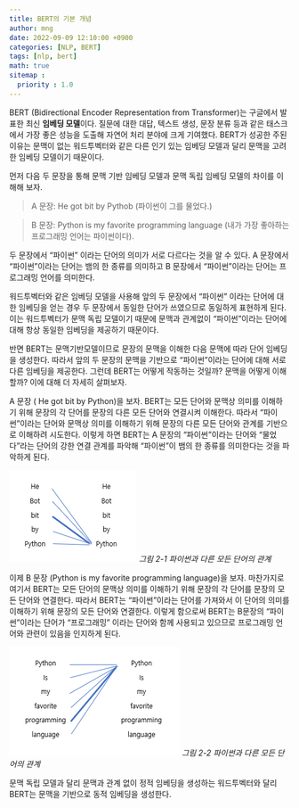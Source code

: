 ```yaml
---
title: BERT의 기본 개념
author: mng
date: 2022-09-09 12:10:00 +0900
categories: [NLP, BERT]
tags: [nlp, bert]
math: true
sitemap :
  priority : 1.0
---
```


BERT (Bidirectional Encoder Representation from Transformer)는 구글에서 발표한 최신 **임베딩 모델**이다. 질문에 대한 대답, 텍스트 생성, 문장 분류 등과 같은 태스크에서 가장 좋은 성능을 도출해 자연어 처리 분야에 크게 기여했다. BERT가 성공한 주된 이유는 문맥이 없는 워드투벡터와 같은 다른 인기 있는 임베딩 모델과 달리 문맥을 고려한 임베딩 모델이기 때문이다.

먼저 다음 두 문장을 통해 문맥 기반 임베딩 모델과 문맥 독립 임베딩 모델의 차이를 이해해 보자.

> A 문장: He got bit by Pythob (파이썬이 그를 물었다.)
> 

> B 문장: Python is my favorite programming language (내가 가장 좋아하는 프로그래밍 언어는 파이썬이다).
> 

두 문장에서 “파이썬” 이라는 단어의 의미가 서로 다르다는 것을 알 수 있다. A 문장에서 “파이썬”이라는 단어는 뱀의 한 종류를 의미하고 B 문장에서 “파이썬”이라는 단어는 프로그래밍 언어를 의미한다.

워드투벡터와 같은 임베딩 모델을 사용해 앞의 두 문장에서 “파이썬” 이라는 단어에 대한 임베딩을 얻는 경우 두 문장에서 동일한 단어가 쓰였으므로 동일하게 표현하게 된다. 이는 워드투벡터가 문맥 독립 모델이기 때문에 문맥과 관계없이 “파이썬”이라는 단어에 대해 항상 동일한 임베딩을 제공하기 때문이다.

반면 BERT는 문맥기반모델이므로 문장의 문맥을 이해한 다음 문맥에 따라 단어 임베딩을 생성한다. 따라서 앞의 두 문장의 문맥을 기반으로 “파이썬”이라는 단어에 대해 서로 다른 임베딩을 제공한다. 그런데 BERT는 어떻게 작동하는 것일까? 문맥을 어떻게 이해할까? 이에 대해 더 자세히 살펴보자.

A 문장 ( He got bit by Python)을 보자. BERT는 모든 단어와 문맥상 의미를 이해하기 위해 문장의 각 단어를 문장의 다른 모든 단어와 연결시켜 이해한다. 따라서 “파이썬”이라는 단어와 문맥상 의미를 이해하기 위해 문장의 다른 모든 단어와 관계를 기반으로 이해하려 시도한다. 이렇게 하면 BERT는 A 문장의 “파이썬”이라는 단어와 “물었다”라는 단어의 강한 연결 관계를 파악해 “파이썬”이 뱀의 한 종류를 의미한다는 것을 파악하게 된다.

<p>
  <img src="/assets/img/bert/fig2-1.png" alt>
  <em>그림 2-1 파이썬과 다른 모든 단어의 관계</em>
</p>

이제 B 문장 (Python is my favorite programming language)을 보자. 마찬가지로 여기서 BERT는 모든 단어의 문맥상 의미를 이해하기 위해 문장의 각 단어를 문장의 모든 단어와 연결한다. 따라서 BERT는 “파이썬”이라는 단어를 가져와서 이 단어의 의미를 이해하기 위해 문장의 모든 단어와 연결한다. 이렇게 함으로써 BERT는 B문장의 “파이썬”이라는 단어가 “프로그래밍” 이라는 단어와 함께 사용되고 있으므로 프로그래밍 언어와 관련이 있음을 인지하게 된다.

<p>
  <img src="/assets/img/bert/fig2-2.png" alt>
  <em>그림 2-2 파이썬과 다른 모든 단어의 관계</em>
</p>

문맥 독립 모델과 달리 문맥과 관계 없이 정적 임베딩을 생성하는 워드투벡터와 달리 BERT는 문맥을 기반으로 동적 임베딩을 생성한다.
